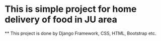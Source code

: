 # This is simple project for home delivery of food in JU area
** This project is done by Django Framework, CSS, HTML, Bootstrap etc.
